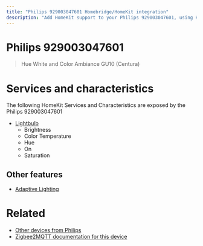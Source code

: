 ```yaml
---
title: "Philips 929003047601 Homebridge/HomeKit integration"
description: "Add HomeKit support to your Philips 929003047601, using Homebridge, Zigbee2MQTT and homebridge-z2m."
---
```

<!---
This file has been GENERATED using src/docgen/docgen.ts
DO NOT EDIT THIS FILE MANUALLY!
-->
# Philips 929003047601
> Hue White and Color Ambiance GU10 (Centura)


# Services and characteristics
The following HomeKit Services and Characteristics are exposed by
the Philips 929003047601

* [Lightbulb](../../light.md)
  * Brightness
  * Color Temperature
  * Hue
  * On
  * Saturation

## Other features
* [Adaptive Lighting](../../light.md)

# Related
* [Other devices from Philips](../index.md#philips)
* [Zigbee2MQTT documentation for this device](https://www.zigbee2mqtt.io/devices/929003047601.html)